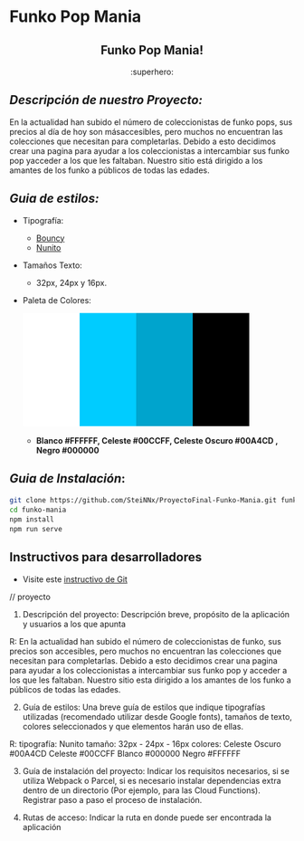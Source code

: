 # **Funko Pop Mania**

<p align="center">
    <h2 align="center">Funko Pop Mania!</h2>
    <p align="center">:superhero:</p>
</p>

## _Descripción de nuestro Proyecto:_

En la actualidad han subido el número de coleccionistas de funko pops, sus precios al día de hoy son másaccesibles, pero muchos no encuentran las colecciones que necesitan para completarlas. 
Debido a esto decidimos crear una pagina para ayudar a los coleccionistas a intercambiar sus funko pop yacceder a los que les faltaban.
Nuestro sitio está dirigido a los amantes de los funko a públicos de todas las edades.

## _Guia de estilos:_
- Tipografía: 
    - [Bouncy](https://www.dafont.com/es/bouncy-2.font)
    - [Nunito](https://fonts.google.com/specimen/Nunito?query=nunito)
- Tamaños Texto:
    - 32px, 24px y 16px.
- Paleta de Colores:

    ![ImagenPaletaColores](./docs/img/colorscheme.png) 
    - **Blanco #FFFFFF, Celeste #00CCFF, Celeste Oscuro #00A4CD , Negro #000000**

## _Guia de Instalación_:

```bash
git clone https://github.com/SteiNNx/ProyectoFinal-Funko-Mania.git funko-mania
cd funko-mania
npm install
npm run serve
```

## 

## Instructivos para desarrolladores
- Visite este [instructivo de Git](docs/git-commands.md)


// proyecto

1. Descripción del proyecto: Descripción breve, propósito de la aplicación y usuarios a los que
apunta

R: En la actualidad han subido el número de coleccionistas de funko, sus precios son accesibles, pero muchos no encuentran las colecciones que necesitan para completarlas. Debido a esto decidimos crear una pagina para ayudar a los coleccionistas a intercambiar sus funko pop y acceder a los que les faltaban.  Nuestro sitio esta dirigido a los amantes de los funko a públicos de todas las edades.

2. Guía de estilos: Una breve guía de estilos que indique tipografías utilizadas (recomendado
utilizar desde Google fonts), tamaños de texto, colores seleccionados y que elementos harán
uso de ellas.

R:  tipografía: Nunito
    tamaño: 32px - 24px - 16px
    colores: Celeste Oscuro #00A4CD
             Celeste #00CCFF
             Blanco #000000
             Negro #FFFFFF

3. Guía de instalación del proyecto: Indicar los requisitos necesarios, si se utiliza Webpack o
Parcel, si es necesario instalar dependencias extra dentro de un directorio (Por ejemplo, para las
Cloud Functions). Registrar paso a paso el proceso de instalación.

4. Rutas de acceso: Indicar la ruta en donde puede ser encontrada la aplicación

